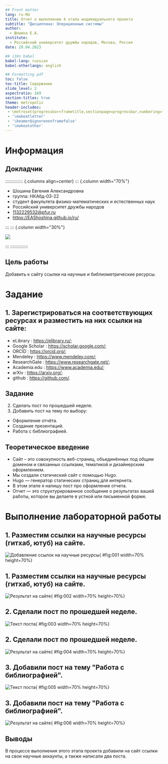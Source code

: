 ```yaml
---
## Front matter
lang: ru-RU
title: Отчет о выполнении 4 этапа индивидуального проекта
subtitle: "Дисциплина: Операционные системы"
author:
  - Шошина Е.А.
institute:
  - Российский университет дружбы народов, Москва, Россия
date: 29.04.2023

## i18n babel
babel-lang: russian
babel-otherlangs: english

## Formatting pdf
toc: false
toc-title: Содержание
slide_level: 2
aspectratio: 169
section-titles: true
theme: metropolis
header-includes:
 - \metroset{progressbar=frametitle,sectionpage=progressbar,numbering=fraction}
 - '\makeatletter'
 - '\beamer@ignorenonframefalse'
 - '\makeatother'
---
```


# Информация

## Докладчик

:::::::::::::: {.columns align=center}
::: {.column width="70%"}

  * Шошина Евгения Александровна
  * группа: НКАбд-03-22
  * студент факультета физико-математических и естественных наук
  * Российский университет дружбы народов
  * [1132229532@pfur.ru](mailto:1132229532@pfur.ru)
  * <https://EAShoshina.github.io/ru/>

:::
::: {.column width="30%"}

![](./image/avatar.jpg)

:::
::::::::::::::


## Цель работы

Добавить к сайту ссылки на научные и библиометрические ресурсы.

# Задание

## 1. Зарегистрироваться на соответствующих ресурсах и разместить на них ссылки на сайте:
- eLibrary : https://elibrary.ru/;
- Google Scholar : https://scholar.google.com/;
- ORCID : https://orcid.org/;
- Mendeley : https://www.mendeley.com/;
- ResearchGate : https://www.researchgate.net/;
- Academia.edu : https://www.academia.edu/;
- arXiv : https://arxiv.org/;
- github : https://github.com/.


## Задание

2. Сделать пост по прошедшей неделе.
3. Добавить пост на тему по выбору:
- Оформление отчёта.
- Создание презентаций.
- Работа с библиографией.

## Теоретическое введение

- Сайт – это совокупность веб-страниц, объединённых под общим доменом и связанных ссылками, тематикой и дизайнерским оформлением. 
- Мы создали статический сайт с помощью Hugo. 
- Hugo — генератор статических страниц для интернета.
- В этом этапе я напишу пост про оформление отчета. 
- Отчет — это структурированное сообщение о результатах вашей работы, которое вы делаете в устной или письменной форме.

# Выполнение лабораторной работы

## 1. Разместим ссылки на научные ресурсы (гитхаб, ютуб) на сайте.

![Добавление ссылок на научные ресурсы](image/1.44.png){ #fig:001 width=70% height=70%}

## 1. Разместим ссылки на научные ресурсы (гитхаб, ютуб) на сайте.

![Результат на сайте](image/2.44.png){ #fig:002 width=70% height=70%}

## 2. Сделали пост по прошедшей неделе.

![Текст поста](image/3.44.png){ #fig:003 width=70% height=70%}

## 2. Сделали пост по прошедшей неделе.

![Результат на сайте](image/4.44.png){ #fig:004 width=70% height=70%} 

## 3. Добавили пост на тему "Работа с библиографией".

![Текст поста ](image/5.44.png){ #fig:005 width=70% height=70%}

## 3. Добавили пост на тему "Работа с библиографией".

![Результат на сайте](image/6.44.png){ #fig:006 width=70% height=70%}  

## Выводы

В процессе выполнения этого этапа проекта добавили на сайт ссылки на свои научные аккаунты, а также написали два поста.


